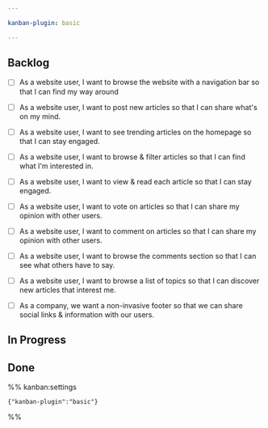 ```yaml
---

kanban-plugin: basic

---
```


## Backlog

- [ ] As a website user, I want to browse the website with a navigation bar so that I can find my way around
- [ ] As a website user, I want to post new articles so that I can share what's on my mind. 
- [ ] As a website user, I want to see trending articles on the homepage so that I can stay engaged.
- [ ] As a website user, I want to browse & filter articles so that I can find what I'm interested in.
- [ ] As a website user, I want to view & read each article so that I can stay engaged.
- [ ] As a website user, I want to vote on articles so that I can share my opinion with other users.
- [ ] As a website user, I want to comment on articles so that I can share my opinion with other users.
- [ ] As a website user, I want to browse the comments section so that I can see what others have to say.
- [ ] As a website user, I want to browse a list of topics so that I can discover new articles that interest me.
- [ ] As a company, we want a non-invasive footer so that we can share social links & information with our users.


## In Progress



## Done





%% kanban:settings
```
{"kanban-plugin":"basic"}
```
%%